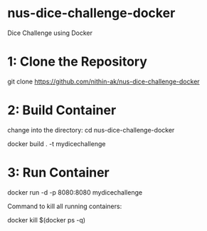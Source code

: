 # nus-dice-challenge-docker
Dice Challenge using Docker

# 1: Clone the Repository

git clone https://github.com/nithin-ak/nus-dice-challenge-docker

# 2: Build Container

change into the directory: cd nus-dice-challenge-docker

docker build . -t mydicechallenge

# 3: Run Container

docker run -d -p 8080:8080 mydicechallenge

Command to kill all running containers:

docker kill $(docker ps -q)